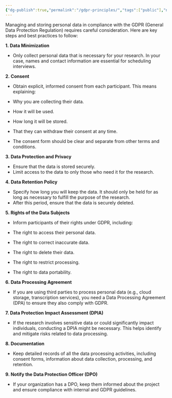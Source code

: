 ```yaml
---
{"dg-publish":true,"permalink":"/gdpr-principles/","tags":["public"],"noteIcon":"1","created":"2024-08-13T07:37:03.607+02:00","updated":"2024-08-13T07:37:36.156+02:00"}
---
```



Managing and storing personal data in compliance with the GDPR (General Data Protection Regulation) requires careful consideration. Here are key steps and best practices to follow:

**1. Data Minimization**

- Only collect personal data that is necessary for your research. In your case, names and contact information are essential for scheduling interviews.

**2. Consent**

- Obtain explicit, informed consent from each participant. This means explaining:

- Why you are collecting their data.
- How it will be used.
- How long it will be stored.
- That they can withdraw their consent at any time.

- The consent form should be clear and separate from other terms and conditions.

**3. Data Protection and Privacy**

- Ensure that the data is stored securely.
- Limit access to the data to only those who need it for the research.

**4. Data Retention Policy**

- Specify how long you will keep the data. It should only be held for as long as necessary to fulfill the purpose of the research.
- After this period, ensure that the data is securely deleted.

**5. Rights of the Data Subjects**

- Inform participants of their rights under GDPR, including:

- The right to access their personal data.
- The right to correct inaccurate data.
- The right to delete their data.
- The right to restrict processing.
- The right to data portability.

**6. Data Processing Agreement**

- If you are using third parties to process personal data (e.g., cloud storage, transcription services), you need a Data Processing Agreement (DPA) to ensure they also comply with GDPR.

**7. Data Protection Impact Assessment (DPIA)**

- If the research involves sensitive data or could significantly impact individuals, conducting a DPIA might be necessary. This helps identify and mitigate risks related to data processing.

**8. Documentation**

- Keep detailed records of all the data processing activities, including consent forms, information about data collection, processing, and retention.

**9. Notify the Data Protection Officer (DPO)**

- If your organization has a DPO, keep them informed about the project and ensure compliance with internal and GDPR guidelines.